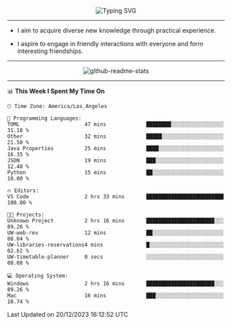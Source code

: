 <p align="center">
  <img src="https://readme-typing-svg.demolab.com?font=Fira+Code&weight=500&size=32&duration=2500&pause=1600&center=true&vCenter=true&random=false&width=1024&height=64&lines=Hi+there+%F0%9F%91%8B;I'm+delighted+you+could+make+it+here+%F0%9F%8E%89;I'm+Harry%2C+a+college+student+still+finding+my+way" alt="Typing SVG" />
</p>


---


- I aim to acquire diverse new knowledge through practical experience.

- I aspire to engage in friendly interactions with everyone and form interesting friendships.


---


<p align="center">
  <img src="https://github-readme-stats.vercel.app/api?username=Harry-Jing&show_icons=true" alt="github-readme-stats"/>
</p>


---

<!--START_SECTION:waka-->
📊 **This Week I Spent My Time On** 

```text
🕑︎ Time Zone: America/Los_Angeles

💬 Programming Languages: 
TOML                     47 mins             ████████░░░░░░░░░░░░░░░░░   31.18 % 
Other                    32 mins             █████░░░░░░░░░░░░░░░░░░░░   21.50 % 
Java Properties          25 mins             ████░░░░░░░░░░░░░░░░░░░░░   16.35 % 
JSON                     19 mins             ███░░░░░░░░░░░░░░░░░░░░░░   12.48 % 
Python                   15 mins             ██░░░░░░░░░░░░░░░░░░░░░░░   10.00 % 

🔥 Editors: 
VS Code                  2 hrs 33 mins       █████████████████████████   100.00 % 

🐱‍💻 Projects: 
Unknown Project          2 hrs 16 mins       ██████████████████████░░░   89.26 % 
UW-web-rev               12 mins             ██░░░░░░░░░░░░░░░░░░░░░░░   08.04 % 
UW-libraries-reservations4 mins              █░░░░░░░░░░░░░░░░░░░░░░░░   02.62 % 
UW-timetable-planner     0 secs              ░░░░░░░░░░░░░░░░░░░░░░░░░   00.08 % 

💻 Operating System: 
Windows                  2 hrs 16 mins       ██████████████████████░░░   89.26 % 
Mac                      16 mins             ███░░░░░░░░░░░░░░░░░░░░░░   10.74 % 
```


 Last Updated on 20/12/2023 16:12:52 UTC
<!--END_SECTION:waka-->
